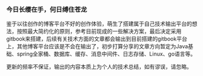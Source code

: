 ### 今日长缨在手，何日缚住苍龙

鉴于以往创作的博客平台不好的创作体验，萌生了搭建属于自己技术输出平台的想法，按照最大简约化的原则，参考目前现成的一些解决方案，最后决定采用gitbook来搭建，后续有关技术方面的文章都会输出到目前搭建的gitbook平台上，其他博客平台应该是不会在输出了，初步打算分享的文章方向暂定为Java基础、spring全家桶、数据库、缓存、消息中间件、日志存储、Linux、go语言等。

更新的频率不保证，输出的内容本质上为个人的技术总结，如有谬误，请忽略。
